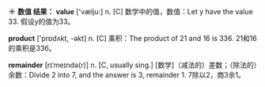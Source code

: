☀ <span class="category">**数值 结果：**</span>
<span class="vocabulary">**value**</span> ['vælju:] 
<span class="definition">n. [C] 数学中的值，数值：</span>Let y have the value 33. 假设y的值为33。

<span class="vocabulary">**product**</span> ['prɒdʌkt, -əkt] 
<span class="definition">n. [C] 乘积：</span>The product of 21 and 16 is 336. 21和16的乘积是336。
           
<span class="vocabulary">**remainder**</span> [rɪˈmeɪndə(r)]
<span class="definition">n. [C, usually sing.] [数学]（减法的）差数；（除法的）余数：</span>Divide 2 into 7, and the answer is 3, remainder 1. 7除以2，商3余1。
 

